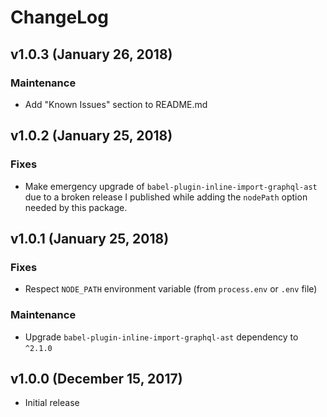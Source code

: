 # ChangeLog

## v1.0.3 (January 26, 2018)

### Maintenance

* Add "Known Issues" section to README.md

## v1.0.2 (January 25, 2018)

### Fixes

* Make emergency upgrade of `babel-plugin-inline-import-graphql-ast` due to a broken release I published while adding the `nodePath` option needed by this package.

## v1.0.1 (January 25, 2018)

### Fixes

* Respect `NODE_PATH` environment variable (from `process.env` or `.env` file)

### Maintenance

* Upgrade `babel-plugin-inline-import-graphql-ast` dependency to `^2.1.0`

## v1.0.0 (December 15, 2017)

* Initial release
